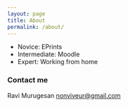 ```yaml
---
layout: page
title: About
permalink: /about/
---
```


  <ul>
      <li>Novice: EPrints</li>
      <li>Intermediate: Moodle</li>
      <li>Expert: Working from home</li>
  </ul>

### Contact me

Ravi Murugesan [nonviveur@gmail.com](mailto:nonviveur@gmail.com)